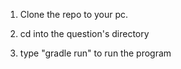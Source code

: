 1. Clone the repo to your pc.

2. cd into the question's directory

3. type "gradle run" to run the program
